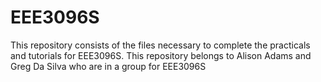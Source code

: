 # EEE3096S

This repository consists of the files necessary to complete the practicals and tutorials for EEE3096S.
This repository belongs to Alison Adams and Greg Da Silva who are in a group for EEE3096S
